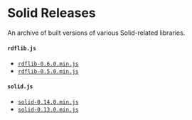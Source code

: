 # Solid Releases
An archive of built versions of various Solid-related libraries.

#### `rdflib.js`

* [`rdflib-0.6.0.min.js`](https://solid.github.io/releases/rdflib.js/rdflib-0.6.0.min.js)
* [`rdflib-0.5.0.min.js`](https://solid.github.io/releases/rdflib.js/rdflib-0.5.0.min.js)

#### `solid.js`

* [`solid-0.14.0.min.js`](https://solid.github.io/releases/solid.js/solid-0.14.0.min.js)
* [`solid-0.13.0.min.js`](https://solid.github.io/releases/solid.js/solid-0.13.0.min.js)
